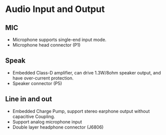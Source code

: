 # Audio Input and Output

## MIC
- Microphone supports single-end input mode.
- Microphone head connector (P1)

## Speak
- Embedded Class-D amplifier, can drive 1.3W/8ohm speaker output, and have
over-current protection.
- Speaker connector (P5)

## Line in and out
- Embedded Charge Pump, support stereo earphone output without capacitive
Coupling.
- Support analog microphone input
- Double layer headphone connector (J6806)